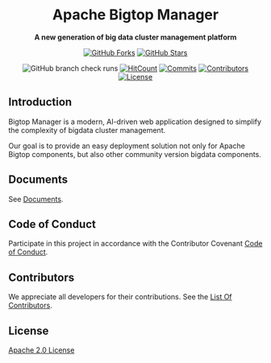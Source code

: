 <div align="center">
<h1>Apache Bigtop Manager</h1>
<b>A new generation of big data cluster management platform</b>

[![GitHub Forks](https://img.shields.io/github/forks/apache/bigtop-manager)](https://github.com/apache/bigtop-manager/forks)
[![GitHub Stars](https://img.shields.io/github/stars/apache/bigtop-manager)](https://github.com/apache/bigtop-manager/stargazers)

![GitHub branch check runs](https://img.shields.io/github/check-runs/apache/bigtop-manager/main)
[![HitCount](https://views.whatilearened.today/views/github/apache/bigtop-manager.svg)](https://github.com/apache/bigtop-manager)
[![Commits](https://img.shields.io/github/commit-activity/m/apache/bigtop-manager/main)](https://github.com/apache/bigtop-manager/commits/main)
[![Contributors](https://img.shields.io/github/contributors/apache/bigtop-manager)](https://github.com/apache/bigtop-manager/graphs/contributors)
[![License](https://img.shields.io/github/license/apache/bigtop-manager)](https://github.com/apache/bigtop-manager/LICENSE)
</div>

## Introduction
Bigtop Manager is a modern, AI-driven web application designed to simplify the complexity of bigdata cluster management.

Our goal is to provide an easy deployment solution not only for Apache Bigtop components, but also other community version bigdata components.

## Documents
See [Documents](./docs).

## Code of Conduct
Participate in this project in accordance with the Contributor Covenant [Code of Conduct](https://www.apache.org/foundation/policies/conduct).

## Contributors
We appreciate all developers for their contributions. See the [List Of Contributors](https://github.com/apache/bigtop-manager/graphs/contributors).

## License
[Apache 2.0 License](LICENSE)
